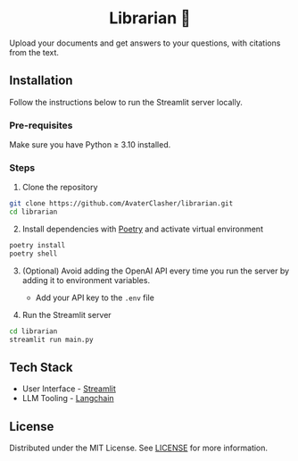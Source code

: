 <h1 align="center">
Librarian 📖
</h1>

Upload your documents and get answers to your questions, with citations from the text.

## Installation

Follow the instructions below to run the Streamlit server locally.

### Pre-requisites

Make sure you have Python ≥ 3.10 installed.

### Steps

1. Clone the repository

```bash
git clone https://github.com/AvaterClasher/librarian.git
cd librarian
```

2. Install dependencies with [Poetry](https://python-poetry.org/) and activate virtual environment

```bash
poetry install
poetry shell
```

3. (Optional) Avoid adding the OpenAI API every time you run the server by adding it to environment variables.
   - Add your API key to the `.env` file

4. Run the Streamlit server

```bash
cd librarian
streamlit run main.py
```

## Tech Stack

- User Interface - [Streamlit](https://streamlit.io/)
- LLM Tooling - [Langchain](https://github.com/hwchase17/langchain)

## License

Distributed under the MIT License. See [LICENSE](https://github.com/AvaterClasher/librarian/blob/main/LICENSE) for more information.